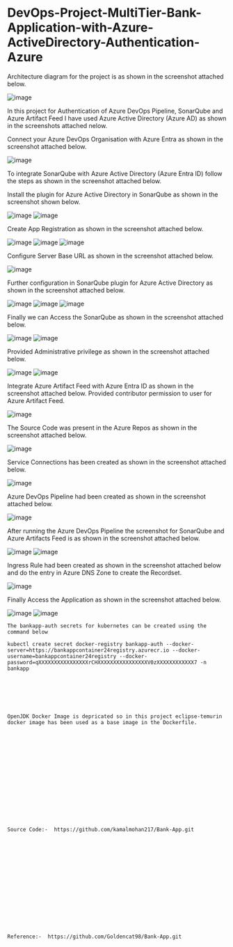 # DevOps-Project-MultiTier-Bank-Application-with-Azure-ActiveDirectory-Authentication-Azure

Architecture diagram for the project is as shown in the screenshot attached below.

![image](https://github.com/user-attachments/assets/bed90419-1c25-44d4-8c65-f824aa9e8ff4)

In this project for Authentication of Azure DevOps Pipeline, SonarQube and Azure Artifact Feed I have used Azure Active Directory (Azure AD) as shown in the screenshots attached nelow.

Connect your Azure DevOps Organisation with Azure Entra as shown in the screenshot attached below.

![image](https://github.com/user-attachments/assets/3e677023-e920-4677-a887-31112c8f663a)

To integrate SonarQube with Azure Active Directory (Azure Entra ID) follow the steps as shown in the screenshot attached below.

Install the plugin for Azure Active Directory in SonarQube as shown in the screenshot shown below.

![image](https://github.com/user-attachments/assets/0e49f7a8-de4f-4d72-b7ed-945450fafaa1)
![image](https://github.com/user-attachments/assets/536a85ff-6bd9-403a-ab5f-9711d9fd4a9b)

Create App Registration as shown in the screenshot attached below.

![image](https://github.com/user-attachments/assets/19ac452f-42d7-451a-a477-a6673a39582c)
![image](https://github.com/user-attachments/assets/42cd0ff9-9c01-4eeb-90fa-919ae9191ae1)
![image](https://github.com/user-attachments/assets/dff4e0b9-e9db-44fe-9fc7-f72822060db7)

Configure Server Base URL as shown in the screenshot attached below.

![image](https://github.com/user-attachments/assets/b095f7a9-5d6a-4d5f-930b-a143ad7ac87a)

Further configuration in SonarQube plugin for Azure Active Directory as shown in the screenshot attached below.

![image](https://github.com/user-attachments/assets/3e052df9-6dce-431f-8dc7-0fb68198adfb)
![image](https://github.com/user-attachments/assets/dddbef51-330e-4dee-999a-b303778c0fd4)
![image](https://github.com/user-attachments/assets/1941d703-5639-45a4-81e2-37dbfacc235c)

Finally we can Access the SonarQube as shown in the screenshot attached below.

![image](https://github.com/user-attachments/assets/399b1c4a-45ca-4cff-a47b-ebdc77393269)
![image](https://github.com/user-attachments/assets/e4f24821-984c-4f66-b61f-abf078445255)

Provided Administrative privilege as shown in the screenshot attached below.

![image](https://github.com/user-attachments/assets/60371973-2e1d-43f9-abb9-e3ad6fb12b7f)
![image](https://github.com/user-attachments/assets/082d51f5-6b95-4afb-ba5c-e1fd5c349035)

Integrate Azure Artifact Feed with Azure Entra ID as shown in the screenshot attached below. Provided contributor permission to user for Azure Artifact Feed. 

![image](https://github.com/user-attachments/assets/a7ce6cd0-9737-4e85-a081-f2eb293868c6)

The Source Code was present in the Azure Repos as shown in the screenshot attached below.

![image](https://github.com/user-attachments/assets/a4d2c7ef-6f0f-4d91-807b-6793bcb1a810)

Service Connections has been created as shown in the screenshot attached below.

![image](https://github.com/user-attachments/assets/005a200c-e3d9-4074-bf3e-3f691a3b7adb)

Azure DevOps Pipeline had been created as shown in the screenshot attached below.

![image](https://github.com/user-attachments/assets/17567a98-5625-4ebd-b1cc-c64dca0f116b)

After running the Azure DevOps Pipeline the screenshot for SonarQube and Azure Artifacts Feed is as shown in the screenshot attached below.

![image](https://github.com/user-attachments/assets/220c7fe8-9171-417a-b507-303ae8ce7cbd)
![image](https://github.com/user-attachments/assets/840a288a-5fe1-4500-82f1-5ec5dc35cb05)

Ingress Rule had been created as shown in the screenshot attached below and do the entry in Azure DNS Zone to create the Recordset.

![image](https://github.com/user-attachments/assets/57be258f-3a86-4762-9886-d4a6203392ac)

Finally Access the Application as shown in the screenshot attached below.

![image](https://github.com/user-attachments/assets/6ca10c42-2b98-4c76-b72f-19f1133efab8)
![image](https://github.com/user-attachments/assets/1d2f3cb2-bc73-4ea3-9ca1-360046e16a79)

```
The bankapp-auth secrets for kubernetes can be created using the command below

kubectl create secret docker-registry bankapp-auth --docker-server=https://bankappcontainer24registry.azurecr.io --docker-username=bankappcontainer24registry --docker-password=qXXXXXXXXXXXXXXXXrCHXXXXXXXXXXXXXXXXV0zXXXXXXXXXXXX7 -n bankapp
```
<br><br/>
<br><br/>
```
OpenJDK Docker Image is depricated so in this project eclipse-temurin docker image has been used as a base image in the Dockerfile. 
```
<br><br/>
<br><br/>
<br><br/>
<br><br/>
<br><br/>
<br><br/>
```
Source Code:-  https://github.com/kamalmohan217/Bank-App.git
```
<br><br/>
<br><br/>
<br><br/>
<br><br/>
<br><br/>
<br><br/>
```
Reference:-  https://github.com/Goldencat98/Bank-App.git
```
